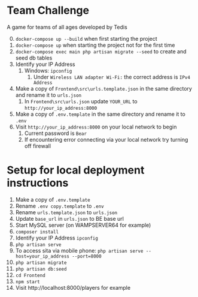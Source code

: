 # Team Challenge
A game for teams of all ages developed by Tedis

0. `docker-compose up --build` when first starting the project
1. `docker-compose up` when starting the project not for the first time
2. `docker-compose exec main php artisan migrate --seed` to create and seed db tables
3. Identify your IP Address
    1. Windows: `ipconfig`
        1. Under `Wireless LAN adapter Wi-Fi:` the correct address is `IPv4 Address`
4. Make a copy of `Frontend\src\urls.template.json` in the same directory and rename it to `urls.json`
    1. In `Frontend\src\urls.json` update `YOUR_URL` to `http://your_ip_address:8000`
5. Make a copy of `.env.template` in the same directory and rename it to `.env`
6. Visit `http://your_ip_address:8000` on your local network to begin
    1. Current password is `Bear`
    2. If encountering error connecting via your local network try turning off firewall

# Setup for local deployment instructions
1. Make a copy of `.env.template`
2. Rename `.env copy.template` to `.env`
3. Rename `urls.template.json` to `urls.json`
4. Update `base_url` in `urls.json` to BE base url
5. Start MySQL server (on WAMPSERVER64 for example)
6. `composer install`
7. Identify your IP Address `ipconfig`
8. `php artisan serve`
  1. To access sita via mobile phone: `php artisan serve --host=your_ip_address --port=8000`
9. `php artisan migrate`
10. `php artisan db:seed`
11. `cd Frontend`
12. `npm start`
13. Visit http://localhost:8000/players for example

